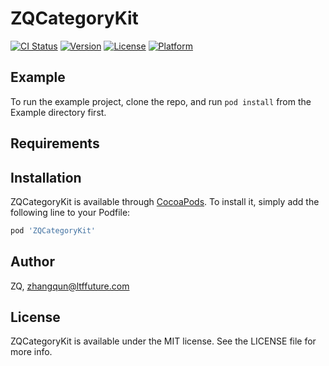 # ZQCategoryKit

[![CI Status](https://img.shields.io/travis/ZQ/ZQCategoryKit.svg?style=flat)](https://travis-ci.org/ZQ/ZQCategoryKit)
[![Version](https://img.shields.io/cocoapods/v/ZQCategoryKit.svg?style=flat)](https://cocoapods.org/pods/ZQCategoryKit)
[![License](https://img.shields.io/cocoapods/l/ZQCategoryKit.svg?style=flat)](https://cocoapods.org/pods/ZQCategoryKit)
[![Platform](https://img.shields.io/cocoapods/p/ZQCategoryKit.svg?style=flat)](https://cocoapods.org/pods/ZQCategoryKit)

## Example

To run the example project, clone the repo, and run `pod install` from the Example directory first.

## Requirements

## Installation

ZQCategoryKit is available through [CocoaPods](https://cocoapods.org). To install
it, simply add the following line to your Podfile:

```ruby
pod 'ZQCategoryKit'
```

## Author

ZQ, zhangqun@ltffuture.com

## License

ZQCategoryKit is available under the MIT license. See the LICENSE file for more info.
